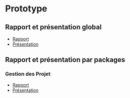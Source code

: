 # Prototype

## Rapport et présentation global 

- [Rapport](https://labs-web.github.io/lab_crud/documentation/) 
- [Présentation](https://labs-web.github.io/lab_crud/documentation/presentation.html#/) 

## Rapport et présentation par packages 

### Gestion des Projet

- [Rapport](https://labs-web.github.io/lab_crud/documentation/Gestion-projets/)
- [Présentation](https://labs-web.github.io/lab_crud/documentation/Gestion-projets/presentation.html#/)
